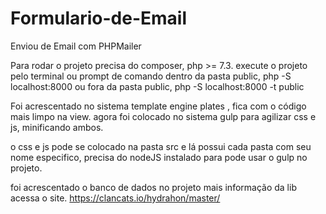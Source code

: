 # Formulario-de-Email
Enviou de Email com PHPMailer

Para rodar o projeto precisa do composer, php >= 7.3.
execute o projeto pelo terminal ou prompt de comando dentro da pasta public,
php -S localhost:8000 ou fora da pasta public, php -S localhost:8000 -t public


Foi acrescentado no sistema template engine plates , fica com o código mais limpo na view.
agora foi colocado no sistema gulp para agilizar css e js, minificando ambos.

o css e js pode se colocado na pasta src e lá possui cada pasta com seu nome especifico, precisa do nodeJS instalado para pode usar o gulp no projeto.

foi acrescentado o banco de dados no projeto mais informação da lib acessa o site.
https://clancats.io/hydrahon/master/
